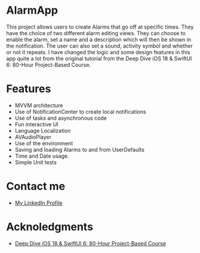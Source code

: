 # AlarmApp
This project allows users to create Alarms that go off at specific times. They have the choice of two different alarm editing views. They can choose to enable the alarm,
set a name and a description which will then be shown in the notification. The user can also set a sound, activity symbol and whether or not it repeats.
I have changed the logic and some design features in this app quite a lot from the original tutorial from the Deep Dive iOS 18 & SwiftUI 6: 80-Hour Project-Based Course.

# Features
- MVVM architecture
- Use of NotificationCenter to create local notifications
- Use of tasks and asynchronous code
- Fun interactive UI
- Language Localization
- AVAudioPlayer
- Use of the environment
- Saving and loading Alarms to and from UserDefaults
- Time and Date usage.
- Simple Unit tests
  
# Contact me
- [My LinkedIn Profile](https://www.linkedin.com/in/grace-couch-b67786334/) 
# Acknoledgments
- [Deep Dive iOS 18 & SwiftUI 6: 80-Hour Project-Based Course](https://www.udemy.com/course/deep-dive-ios-16-swiftui-programming/learn/lecture/43709940#overview)
